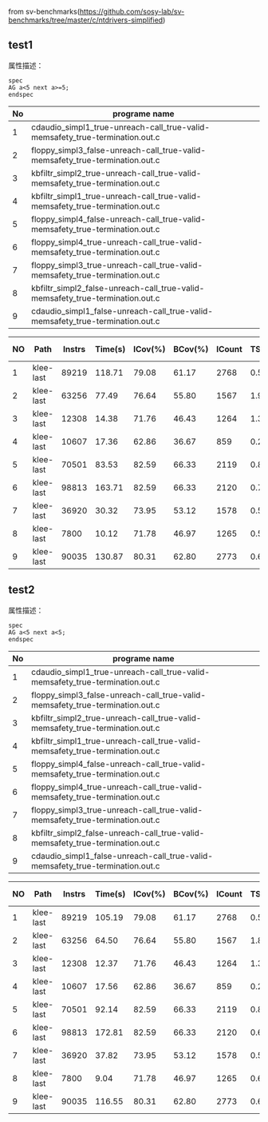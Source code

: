
from sv-benchmarks(https://github.com/sosy-lab/sv-benchmarks/tree/master/c/ntdrivers-simplified)

## test1
属性描述：
```
spec
AG a<5 next a>=5;
endspec
```
| No |                                 programe name                                 |
|----|-------------------------------------------------------------------------------|
|  1 | cdaudio_simpl1_true-unreach-call_true-valid-memsafety_true-termination.out.c  |
|  2 | floppy_simpl3_false-unreach-call_true-valid-memsafety_true-termination.out.c  |
|  3 | kbfiltr_simpl2_true-unreach-call_true-valid-memsafety_true-termination.out.c  |
|  4 | kbfiltr_simpl1_true-unreach-call_true-valid-memsafety_true-termination.out.c  |
|  5 | floppy_simpl4_false-unreach-call_true-valid-memsafety_true-termination.out.c  |
|  6 | floppy_simpl4_true-unreach-call_true-valid-memsafety_true-termination.out.c   |
|  7 | floppy_simpl3_true-unreach-call_true-valid-memsafety_true-termination.out.c   |
|  8 | kbfiltr_simpl2_false-unreach-call_true-valid-memsafety_true-termination.out.c |
|  9 | cdaudio_simpl1_false-unreach-call_true-valid-memsafety_true-termination.out.c |

| NO |    Path   | Instrs | Time(s) | ICov(%) | BCov(%) | ICount | TSolver(%) | mc-sat/unsat |
|----|-----------|--------|---------|---------|---------|--------|------------|--------------|
|  1 | klee-last |  89219 |  118.71 |   79.08 |   61.17 |   2768 |       0.58 | not covered  |
|  2 | klee-last |  63256 |   77.49 |   76.64 |   55.80 |   1567 |       1.99 | unsat        |
|  3 | klee-last |  12308 |   14.38 |   71.76 |   46.43 |   1264 |       1.34 | unsat        |
|  4 | klee-last |  10607 |   17.36 |   62.86 |   36.67 |    859 |       0.29 | unsat        |
|  5 | klee-last |  70501 |   83.53 |   82.59 |   66.33 |   2119 |       0.88 | unsat        |
|  6 | klee-last |  98813 |  163.71 |   82.59 |   66.33 |   2120 |       0.73 | unsat        |
|  7 | klee-last |  36920 |   30.32 |   73.95 |   53.12 |   1578 |       0.53 | not covered  |
|  8 | klee-last |   7800 |   10.12 |   71.78 |   46.97 |   1265 |       0.59 | unsat        |
|  9 | klee-last |  90035 |  130.87 |   80.31 |   62.80 |   2773 |       0.61 | unsat        |


## test2
属性描述：
```
spec
AG a<5 next a<5;
endspec
```
| No |                                 programe name                                 |
|----|-------------------------------------------------------------------------------|
|  1 | cdaudio_simpl1_true-unreach-call_true-valid-memsafety_true-termination.out.c  |
|  2 | floppy_simpl3_false-unreach-call_true-valid-memsafety_true-termination.out.c  |
|  3 | kbfiltr_simpl2_true-unreach-call_true-valid-memsafety_true-termination.out.c  |
|  4 | kbfiltr_simpl1_true-unreach-call_true-valid-memsafety_true-termination.out.c  |
|  5 | floppy_simpl4_false-unreach-call_true-valid-memsafety_true-termination.out.c  |
|  6 | floppy_simpl4_true-unreach-call_true-valid-memsafety_true-termination.out.c   |
|  7 | floppy_simpl3_true-unreach-call_true-valid-memsafety_true-termination.out.c   |
|  8 | kbfiltr_simpl2_false-unreach-call_true-valid-memsafety_true-termination.out.c |
|  9 | cdaudio_simpl1_false-unreach-call_true-valid-memsafety_true-termination.out.c |

| NO |    Path   | Instrs | Time(s) | ICov(%) | BCov(%) | ICount | TSolver(%) | mc-sat/unsat |
|----|-----------|--------|---------|---------|---------|--------|------------|--------------|
|  1 | klee-last |  89219 |  105.19 |   79.08 |   61.17 |   2768 |       0.58 | not covered  |
|  2 | klee-last |  63256 |   64.50 |   76.64 |   55.80 |   1567 |       1.85 | sat          |
|  3 | klee-last |  12308 |   12.37 |   71.76 |   46.43 |   1264 |       1.39 | sat          |
|  4 | klee-last |  10607 |   17.56 |   62.86 |   36.67 |    859 |       0.28 | sat          |
|  5 | klee-last |  70501 |   92.14 |   82.59 |   66.33 |   2119 |       0.88 | sat          |
|  6 | klee-last |  98813 |  172.81 |   82.59 |   66.33 |   2120 |       0.69 | sat          |
|  7 | klee-last |  36920 |   37.82 |   73.95 |   53.12 |   1578 |       0.53 | not covered  |
|  8 | klee-last |   7800 |    9.04 |   71.78 |   46.97 |   1265 |       0.69 | sat          |
|  9 | klee-last |  90035 |  116.55 |   80.31 |   62.80 |   2773 |       0.60 | sat          |
